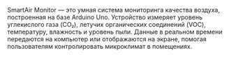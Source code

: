 SmartAir Monitor — это умная система мониторинга качества воздуха, построенная на базе Arduino Uno. Устройство измеряет уровень углекислого газа (CO₂), летучих органических соединений (VOC), температуру, влажность и уровень пыли. Данные в реальном времени передаются на компьютер или отображаются на экране, помогая пользователям контролировать микроклимат в помещениях.

